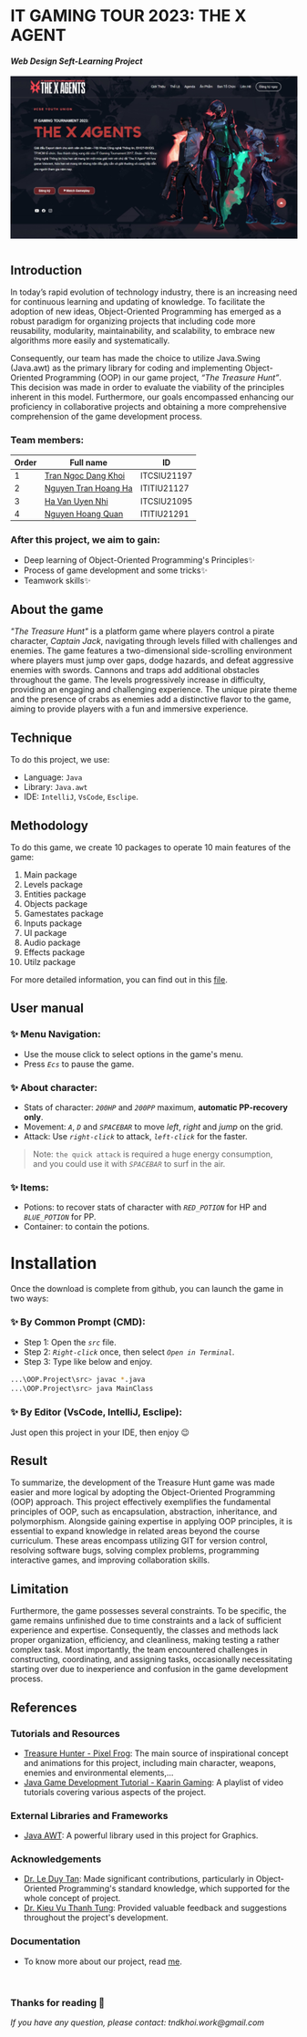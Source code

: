 # IT GAMING TOUR 2023: THE X AGENT
#### _Web Design Seft-Learning Project_

![](src/res/img/web-ui.jpeg)
#

## Introduction
In today’s rapid evolution of technology industry, there is an increasing need for continuous learning and updating of knowledge. To facilitate the adoption of new ideas, Object-Oriented Programming has emerged as a robust paradigm for organizing projects that including code more reusability, modularity, maintainability, and scalability, to embrace new algorithms more easily and systematically.

Consequently, our team has made the choice to utilize Java.Swing (Java.awt) as the primary library for coding and implementing Object-Oriented Programming (OOP) in our game project, _“The Treasure Hunt”_. This decision was made in order to evaluate the viability of the principles inherent in this model. Furthermore, our goals encompassed enhancing our proficiency in collaborative projects and obtaining a more comprehensive comprehension of the game development process.


### Team members:

| Order | Full name | ID |
| ------ | ------ | ------ |
| 1 | [Tran Ngoc Dang Khoi](https://github.com/koitran14) | ITCSIU21197 |
| 2 | [Nguyen Tran Hoang Ha](https://github.com/HoangHaITITIU21127) | ITITIU21127 | 
| 3 | [Ha Van Uyen Nhi](https://github.com/Jay2717) | ITCSIU21095 |
| 4 | [Nguyen Hoang Quan](https://github.com/Quanchip) | ITITIU21291 |


### After this project, we aim to gain:
- Deep learning of Object-Oriented Programming's Principles✨
- Process of game development and some tricks✨
- Teamwork skills✨


## About the game
_"The Treasure Hunt"_ is a platform game where players control a pirate character, _Captain Jack_, navigating through levels filled with challenges and enemies. The game features a two-dimensional side-scrolling environment where players must jump over gaps, dodge hazards, and defeat aggressive enemies with swords. Cannons and traps add additional obstacles throughout the game. The levels progressively increase in difficulty, providing an engaging and challenging experience. The unique pirate theme and the presence of crabs as enemies add a distinctive flavor to the game, aiming to provide players with a fun and immersive experience.


## Technique 
To do this project, we use: 
- Language: `Java`
- Library: `Java.awt`
- IDE: `IntelliJ`, `VsCode`, `Esclipe`.


## Methodology

To do this game, we create 10 packages to operate 10 main features of the game:
1. Main package
2. Levels package
3. Entities package
4. Objects package
5. Gamestates package
6. Inputs package
7. UI package
8. Audio package
9. Effects package
10. Utilz package

For more detailed information, you can find out in this [file](https://github.com/koitran14/The-Treasure-Hunt-Project/blob/main/The%20Treasure%20Hunt%20report.pdf).

## User manual
### ✨ Menu Navigation: 
- Use the mouse click to select options in the game's menu. 
- Press _`Ecs`_ to pause the game.


### ✨ About character:
- Stats of character: _`200HP`_ and _`200PP`_ maximum, **automatic PP-recovery only**.
- Movement: _`A`_, _`D`_ and _`SPACEBAR`_ to move _left_, _right_ and _jump_ on the grid.
- Attack: Use _`right-click`_ to attack, _`left-click`_ for the faster.
> Note: `the quick attack` is required a huge energy consumption,
<br>and you could use it with _`SPACEBAR`_ to surf in the air.


### ✨ Items:
- Potions: to recover stats of character with _`RED_POTION`_ for HP and _`BLUE_POTION`_ for PP.
- Container: to contain the potions.

# Installation
Once the download is complete from github, you can launch the game in two ways:
### ✨ By Common Prompt (CMD):
- Step 1: Open the _`src`_ file.
- Step 2: _`Right-click`_ once, then select _`Open in Terminal`_.
- Step 3: Type like below and enjoy.


```sh
...\OOP.Project\src> javac *.java
...\OOP.Project\src> java MainClass
```
### ✨ By Editor (VsCode, IntelliJ, Esclipe):
Just open this project in your IDE, then enjoy 😉




## Result
To summarize, the development of the Treasure Hunt game was made easier and more logical by adopting the Object-Oriented Programming (OOP) approach. This project effectively exemplifies the fundamental principles of OOP, such as encapsulation, abstraction, inheritance, and polymorphism. Alongside gaining expertise in applying OOP principles, it is essential to expand knowledge in related areas beyond the course curriculum. These areas encompass utilizing GIT for version control, resolving software bugs, solving complex problems, programming interactive games, and improving collaboration skills.

## Limitation
Furthermore, the game possesses several constraints. To be specific, the game remains unfinished due to time constraints and a lack of sufficient experience and expertise. Consequently, the classes and methods lack proper organization, efficiency, and cleanliness, making testing a rather complex task. Most importantly, the team encountered challenges in constructing, coordinating, and assigning tasks, occasionally necessitating starting over due to inexperience and confusion in the game development process.
## References

### Tutorials and Resources
- [Treasure Hunter - Pixel Frog](https://pixelfrog-assets.itch.io/treasure-hunters): The main source of inspirational concept and animations for this project, including main character, weapons, enemies and environmental elements,...
- [Java Game Development Tutorial - Kaarin Gaming](https://youtu.be/6_N8QZ47toY): A playlist of video tutorials covering various aspects of the project.

### External Libraries and Frameworks
- [Java AWT](https://www.geeksforgeeks.org/what-is-java-awt-graphics/): A powerful library used in this project for Graphics. 


### Acknowledgements
- [Dr. Le Duy Tan](https://it.hcmiu.edu.vn/user/ldtan/): Made significant contributions, particularly in Object-Oriented Programming's standard knowledge, which supported for the whole concept of project.
- [Dr. Kieu Vu Thanh Tung](https://it.hcmiu.edu.vn/user/kvttung/): Provided valuable feedback and suggestions throughout the project's development.

### Documentation
- To know more about our project, read [me](https://github.com/koitran14/The-Treasure-Hunt-Project/blob/main/The%20Treasure%20Hunt%20report.pdf).
<br>

### Thanks for reading 💖
_If you have any question, please contact: tndkhoi.work@gmail.com_
